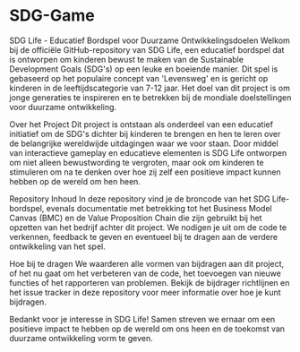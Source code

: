 # SDG-Game
SDG Life - Educatief Bordspel voor Duurzame Ontwikkelingsdoelen
Welkom bij de officiële GitHub-repository van SDG Life, een educatief bordspel dat is ontworpen om kinderen bewust te maken van de Sustainable Development Goals (SDG's) op een leuke en boeiende manier. Dit spel is gebaseerd op het populaire concept van 'Levensweg' en is gericht op kinderen in de leeftijdscategorie van 7-12 jaar. Het doel van dit project is om jonge generaties te inspireren en te betrekken bij de mondiale doelstellingen voor duurzame ontwikkeling.

Over het Project
Dit project is ontstaan als onderdeel van een educatief initiatief om de SDG's dichter bij kinderen te brengen en hen te leren over de belangrijke wereldwijde uitdagingen waar we voor staan. Door middel van interactieve gameplay en educatieve elementen is SDG Life ontworpen om niet alleen bewustwording te vergroten, maar ook om kinderen te stimuleren om na te denken over hoe zij zelf een positieve impact kunnen hebben op de wereld om hen heen.

Repository Inhoud
In deze repository vind je de broncode van het SDG Life-bordspel, evenals documentatie met betrekking tot het Business Model Canvas (BMC) en de Value Proposition Chain die zijn gebruikt bij het opzetten van het bedrijf achter dit project. We nodigen je uit om de code te verkennen, feedback te geven en eventueel bij te dragen aan de verdere ontwikkeling van het spel.

Hoe bij te dragen
We waarderen alle vormen van bijdragen aan dit project, of het nu gaat om het verbeteren van de code, het toevoegen van nieuwe functies of het rapporteren van problemen. Bekijk de bijdrager richtlijnen en het issue tracker in deze repository voor meer informatie over hoe je kunt bijdragen.

Bedankt voor je interesse in SDG Life! Samen streven we ernaar om een positieve impact te hebben op de wereld om ons heen en de toekomst van duurzame ontwikkeling vorm te geven.
